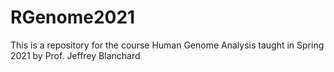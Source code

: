 # RGenome2021
This is a repository for the course Human Genome Analysis taught in Spring 2021 by Prof. Jeffrey Blanchard
